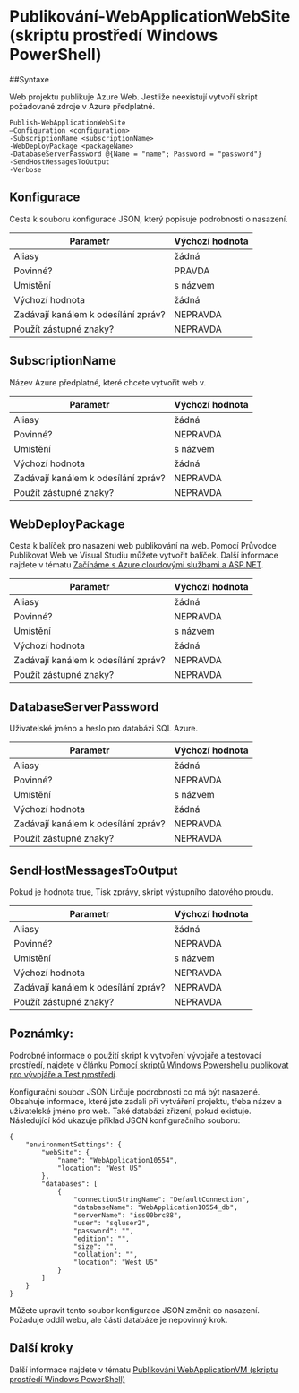 <properties
   pageTitle="Publikování-WebApplicationWebSite (skriptu prostředí Windows PowerShell) | Microsoft Azure"
   description="Zjistěte, jak publikovat web projektu na Azure Web. Jestliže neexistují tento skript vytvoří požadované zdroje předplatné Azure."
   services="visual-studio-online"
   documentationCenter="na"
   authors="TomArcher"
   manager="douge"
   editor="" />
<tags
   ms.service="multiple"
   ms.devlang="dotnet"
   ms.topic="article"
   ms.tgt_pltfrm="na"
   ms.workload="multiple"
   ms.date="08/15/2016"
   ms.author="tarcher" />

# <a name="publish-webapplicationwebsite-windows-powershell-script"></a>Publikování-WebApplicationWebSite (skriptu prostředí Windows PowerShell)

##<a name="syntax"></a>Syntaxe

Web projektu publikuje Azure Web. Jestliže neexistují vytvoří skript požadované zdroje v Azure předplatné.

    Publish-WebApplicationWebSite
    –Configuration <configuration>
    -SubscriptionName <subscriptionName>
    -WebDeployPackage <packageName>
    -DatabaseServerPassword @{Name = "name"; Password = "password"}
    -SendHostMessagesToOutput
    -Verbose


## <a name="configuration"></a>Konfigurace

Cesta k souboru konfigurace JSON, který popisuje podrobnosti o nasazení.

|Parametr|Výchozí hodnota|
|---|---|
|Aliasy|žádná|
|Povinné?|PRAVDA|
|Umístění|s názvem|
|Výchozí hodnota|žádná|
|Zadávají kanálem k odesílání zpráv?|NEPRAVDA|
|Použít zástupné znaky?|NEPRAVDA|

## <a name="subscriptionname"></a>SubscriptionName

Název Azure předplatné, které chcete vytvořit web v.

|Parametr|Výchozí hodnota|
|---|---|
|Aliasy|žádná|
|Povinné?|NEPRAVDA|
|Umístění|s názvem|
|Výchozí hodnota|žádná|
|Zadávají kanálem k odesílání zpráv?|NEPRAVDA|
|Použít zástupné znaky?|NEPRAVDA|

## <a name="webdeploypackage"></a>WebDeployPackage

Cesta k balíček pro nasazení web publikování na web. Pomocí Průvodce Publikovat Web ve Visual Studiu můžete vytvořit balíček. Další informace najdete v tématu [Začínáme s Azure cloudovými službami a ASP.NET](http://go.microsoft.com/fwlink/p/?LinkID=623089).

|Parametr|Výchozí hodnota|
|---|---|
|Aliasy|žádná|
|Povinné?|NEPRAVDA|
|Umístění|s názvem|
|Výchozí hodnota|žádná|
|Zadávají kanálem k odesílání zpráv?|NEPRAVDA|
|Použít zástupné znaky?|NEPRAVDA|

## <a name="databaseserverpassword"></a>DatabaseServerPassword

Uživatelské jméno a heslo pro databázi SQL Azure.

|Parametr|Výchozí hodnota|
|---|---|
|Aliasy|žádná|
|Povinné?|NEPRAVDA|
|Umístění|s názvem|
|Výchozí hodnota|žádná|
|Zadávají kanálem k odesílání zpráv?|NEPRAVDA|
|Použít zástupné znaky?|NEPRAVDA|

## <a name="sendhostmessagestooutput"></a>SendHostMessagesToOutput

Pokud je hodnota true, Tisk zprávy, skript výstupního datového proudu.

|Parametr|Výchozí hodnota|
|---|---|
|Aliasy|žádná|
|Povinné?|NEPRAVDA|
|Umístění|s názvem|
|Výchozí hodnota|NEPRAVDA|
|Zadávají kanálem k odesílání zpráv?|NEPRAVDA|
|Použít zástupné znaky?|NEPRAVDA|

## <a name="remarks"></a>Poznámky:

Podrobné informace o použití skript k vytvoření vývojáře a testovací prostředí, najdete v článku [Pomocí skriptů Windows Powershellu publikovat pro vývojáře a Test prostředí](vs-azure-tools-publishing-using-powershell-scripts.md).

Konfigurační soubor JSON Určuje podrobnosti co má být nasazené. Obsahuje informace, které jste zadali při vytváření projektu, třeba název a uživatelské jméno pro web. Také databázi zřízení, pokud existuje. Následující kód ukazuje příklad JSON konfiguračního souboru:

    {
        "environmentSettings": {
            "webSite": {
                "name": "WebApplication10554",
                "location": "West US"
            },
            "databases": [
                {
                    "connectionStringName": "DefaultConnection",
                    "databaseName": "WebApplication10554_db",
                    "serverName": "iss00brc88",
                    "user": "sqluser2",
                    "password": "",
                    "edition": "",
                    "size": "",
                    "collation": "",
                    "location": "West US"
                }
            ]
        }
    }

Můžete upravit tento soubor konfigurace JSON změnit co nasazení. Požaduje oddíl webu, ale části databáze je nepovinný krok.

## <a name="next-steps"></a>Další kroky

Další informace najdete v tématu [Publikování WebApplicationVM (skriptu prostředí Windows PowerShell)](vs-azure-tools-publish-webapplicationvm.md)
